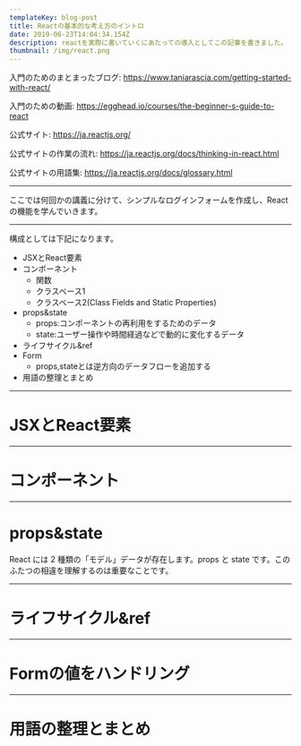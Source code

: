 ```yaml
---
templateKey: blog-post
title: Reactの基本的な考え方のイントロ
date: 2019-06-23T14:04:34.154Z
description: reactを実際に書いていくにあたっての導入としてこの記事を書きました。
thumbnail: /img/react.png
---
```

入門のためのまとまったブログ: https://www.taniarascia.com/getting-started-with-react/

入門のための動画: https://egghead.io/courses/the-beginner-s-guide-to-react

公式サイト: https://ja.reactjs.org/

公式サイトの作業の流れ: https://ja.reactjs.org/docs/thinking-in-react.html

公式サイトの用語集: https://ja.reactjs.org/docs/glossary.html

---

ここでは何回かの講義に分けて、シンプルなログインフォームを作成し、Reactの機能を学んでいきます。

---

構成としては下記になります。

- JSXとReact要素
- コンポーネント
  - 関数
  - クラスベース1
  - クラスベース2(Class Fields and Static Properties)
- props&state
  - props:コンポーネントの再利用をするためのデータ
  - state:ユーザー操作や時間経過などで動的に変化するデータ
- ライフサイクル&ref
- Form
  - props,stateとは逆方向のデータフローを追加する
- 用語の整理とまとめ



---

# JSXとReact要素
---

# コンポーネント
---

# props&state

React には 2 種類の「モデル」データが存在します。props と state です。このふたつの相違を理解するのは重要なことです。

---

# ライフサイクル&ref

---


# Formの値をハンドリング
---

# 用語の整理とまとめ


